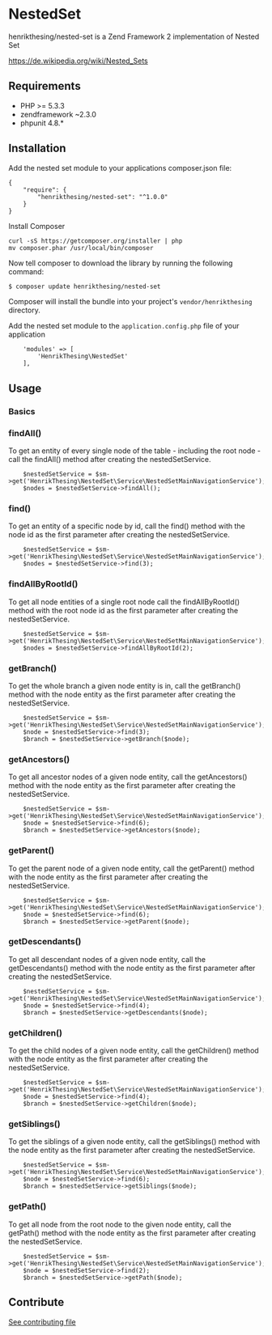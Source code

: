 # NestedSet

henrikthesing/nested-set is a Zend Framework 2 implementation of Nested Set

https://de.wikipedia.org/wiki/Nested_Sets

## Requirements

* PHP >= 5.3.3
* zendframework ~2.3.0
* phpunit 4.8.*

## Installation

Add the nested set module to your applications composer.json file:

```
{
    "require": {
        "henrikthesing/nested-set": "^1.0.0"
    }
}
```

Install Composer

```
curl -sS https://getcomposer.org/installer | php
mv composer.phar /usr/local/bin/composer
```

Now tell composer to download the library by running the following command:

``` bash
$ composer update henrikthesing/nested-set
```

Composer will install the bundle into your project's `vendor/henrikthesing` directory.


Add the nested set module to the `application.config.php` file of your application

```
    'modules' => [
        'HenrikThesing\NestedSet'
    ],
```

## Usage

### Basics

### findAll()
To get an entity of every single node of the table - including the root node - call the findAll() method after creating the nestedSetService.

```
    $nestedSetService = $sm->get('HenrikThesing\NestedSet\Service\NestedSetMainNavigationService');
    $nodes = $nestedSetService->findAll();
```

### find()
To get an entity of a specific node by id, call the find() method with the node id as the first parameter after creating the nestedSetService.

```
    $nestedSetService = $sm->get('HenrikThesing\NestedSet\Service\NestedSetMainNavigationService');
    $nodes = $nestedSetService->find(3);
```

### findAllByRootId()
To get all node entities of a single root node call the findAllByRootId() method with the root node id as the first parameter after creating the nestedSetService.

```
    $nestedSetService = $sm->get('HenrikThesing\NestedSet\Service\NestedSetMainNavigationService');
    $nodes = $nestedSetService->findAllByRootId(2);
```

### getBranch()
To get the whole branch a given node entity is in, call the getBranch() method with the node entity as the first parameter after creating the nestedSetService.

```
    $nestedSetService = $sm->get('HenrikThesing\NestedSet\Service\NestedSetMainNavigationService');
    $node = $nestedSetService->find(3);
    $branch = $nestedSetService->getBranch($node);
```

### getAncestors()
To get all ancestor nodes of a given node entity, call the getAncestors() method with the node entity as the first parameter after creating the nestedSetService.

```
    $nestedSetService = $sm->get('HenrikThesing\NestedSet\Service\NestedSetMainNavigationService');
    $node = $nestedSetService->find(6);
    $branch = $nestedSetService->getAncestors($node);
```

### getParent()
To get the parent node of a given node entity, call the getParent() method with the node entity as the first parameter after creating the nestedSetService.

```
    $nestedSetService = $sm->get('HenrikThesing\NestedSet\Service\NestedSetMainNavigationService');
    $node = $nestedSetService->find(6);
    $branch = $nestedSetService->getParent($node);
```

### getDescendants()
To get all descendant nodes of a given node entity, call the getDescendants() method with the node entity as the first parameter after creating the nestedSetService.

```
    $nestedSetService = $sm->get('HenrikThesing\NestedSet\Service\NestedSetMainNavigationService');
    $node = $nestedSetService->find(4);
    $branch = $nestedSetService->getDescendants($node);
```

### getChildren()
To get the child nodes of a given node entity, call the getChildren() method with the node entity as the first parameter after creating the nestedSetService.

```
    $nestedSetService = $sm->get('HenrikThesing\NestedSet\Service\NestedSetMainNavigationService');
    $node = $nestedSetService->find(4);
    $branch = $nestedSetService->getChildren($node);
```

### getSiblings()
To get the siblings of a given node entity, call the getSiblings() method with the node entity as the first parameter after creating the nestedSetService.

```
    $nestedSetService = $sm->get('HenrikThesing\NestedSet\Service\NestedSetMainNavigationService');
    $node = $nestedSetService->find(6);
    $branch = $nestedSetService->getSiblings($node);
```

### getPath()
To get all node from the root node to the given node entity, call the getPath() method with the node entity as the first parameter after creating the nestedSetService.

```
    $nestedSetService = $sm->get('HenrikThesing\NestedSet\Service\NestedSetMainNavigationService');
    $node = $nestedSetService->find(2);
    $branch = $nestedSetService->getPath($node);
```

## Contribute

[See contributing file](CONTRIBUTING.md)
